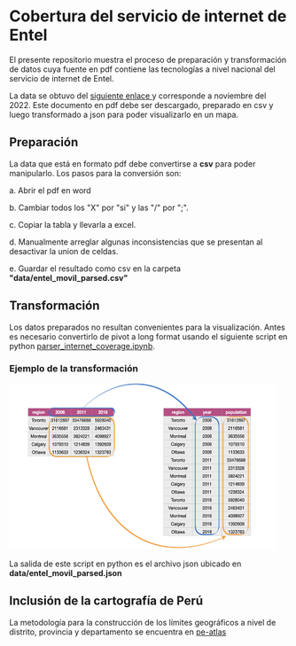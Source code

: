 # Cobertura del servicio de internet de Entel

El presente repositorio muestra el proceso de preparación y transformación de datos cuya fuente en pdf contiene las tecnologías a nivel nacional del servicio de internet de Entel.  

La data se obtuvo del [siguiente enlace ](https://www.entel.pe/wp-content/uploads/2022/11/listado-ccpp-con-cobertura-movil-3Q2022.pdf) y corresponde a noviembre del 2022. Este documento en pdf debe ser descargado, preparado en csv y luego transformado a json para poder visualizarlo en un mapa.

## Preparación
La data que está en formato pdf debe convertirse a **csv** para poder manipularlo. Los pasos para la conversión son:

a. Abrir el pdf en word

b. Cambiar todos los "X" por "si" y las "/" por ";".

c. Copiar la tabla y llevarla a excel.

d. Manualmente arreglar algunas inconsistencias que se presentan al desactivar la union de celdas. 

e. Guardar el resultado como csv en la carpeta **"data/entel_movil_parsed.csv"**

## Transformación
Los datos preparados no resultan convenientes para la visualización. Antes es necesario convertirlo de pivot a long format usando el siguiente script en python [parser_internet_coverage.ipynb](https://github.com/ccalobeto/cobertura_internet/blob/master/parser_internet_coverage.ipynb). 

### Ejemplo de la transformación
<img src="images/pivot_to_longer_format.jpeg" width="480" height="300">

La salida de este script en python es el archivo json ubicado en **data/entel_movil_parsed.json**

## Inclusión de la cartografía de Perú
La metodología para la construcción de los límites geográficos a nivel de distrito, provincia y departamento se encuentra en [pe-atlas](https://github.com/ccalobeto/pe-atlas)
